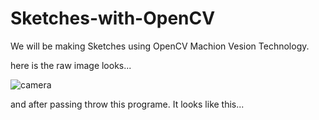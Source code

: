 # Sketches-with-OpenCV

We will be making Sketches using OpenCV Machion Vesion Technology.

here is the raw image looks...

![camera](https://user-images.githubusercontent.com/76000496/122194603-38a90180-ceb3-11eb-9681-e1828fda9cbc.jpg)

and after passing throw this programe. It looks like this...
